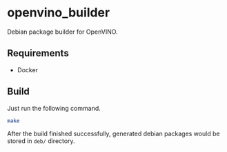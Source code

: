 # openvino_builder

Debian package builder for OpenVINO.

## Requirements

- Docker

## Build

Just run the following command.

```bash
make
```

After the build finished successfully, generated debian packages would be stored in `deb/` directory.
